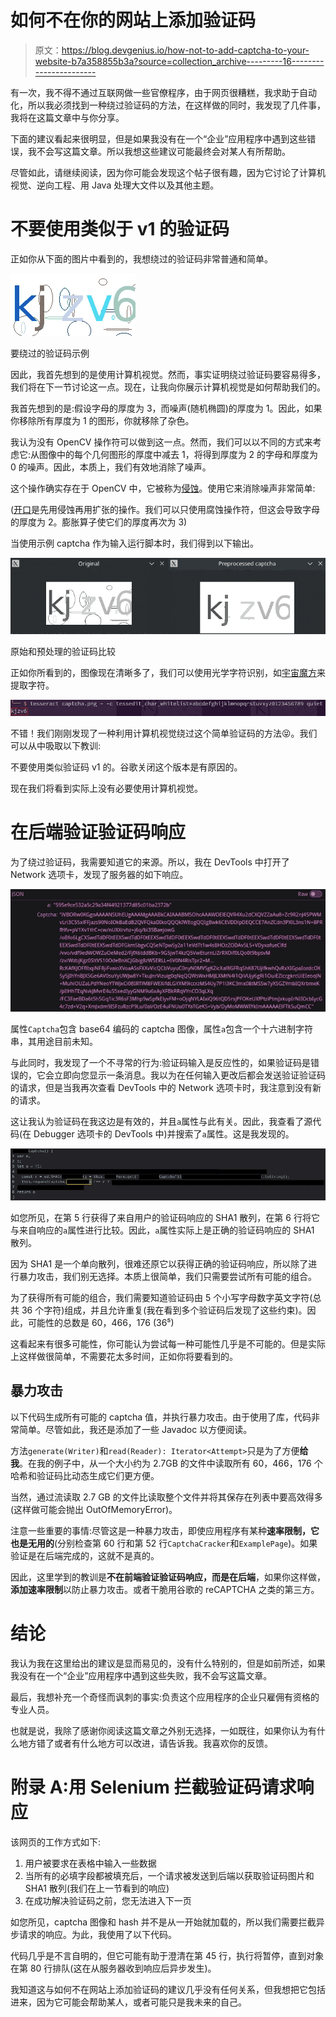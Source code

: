 # 如何不在你的网站上添加验证码

> 原文：<https://blog.devgenius.io/how-not-to-add-captcha-to-your-website-b7a358855b3a?source=collection_archive---------16----------------------->

有一次，我不得不通过互联网做一些官僚程序，由于网页很糟糕，我求助于自动化，所以我必须找到一种绕过验证码的方法，在这样做的同时，我发现了几件事，我将在这篇文章中与你分享。

下面的建议看起来很明显，但是如果我没有在一个“企业”应用程序中遇到这些错误，我不会写这篇文章。所以我想这些建议可能最终会对某人有所帮助。

尽管如此，请继续阅读，因为你可能会发现这个帖子很有趣，因为它讨论了计算机视觉、逆向工程、用 Java 处理大文件以及其他主题。

# 不要使用类似于 v1 的验证码

正如你从下面的图片中看到的，我想绕过的验证码非常普通和简单。

![](img/fe04cee2c376d83365dd665090a2ff57.png)

要绕过的验证码示例

因此，我首先想到的是使用计算机视觉。然而，事实证明绕过验证码要容易得多，我们将在下一节讨论这一点。现在，让我向你展示计算机视觉是如何帮助我们的。

我首先想到的是:假设字母的厚度为 3，而噪声(随机椭圆)的厚度为 1。因此，如果你移除所有厚度为 1 的图形，你就移除了杂色。

我认为没有 OpenCV 操作符可以做到这一点。然而，我们可以以不同的方式来考虑它:从图像中的每个几何图形的厚度中减去 1，将得到厚度为 2 的字母和厚度为 0 的噪声。因此，本质上，我们有效地消除了噪声。

这个操作确实存在于 OpenCV 中，它被称为[侵蚀](https://docs.opencv.org/3.0-beta/doc/py_tutorials/py_imgproc/py_morphological_ops/py_morphological_ops.html#erosion)。使用它来消除噪声非常简单:

([开口](https://docs.opencv.org/3.0-beta/doc/py_tutorials/py_imgproc/py_morphological_ops/py_morphological_ops.html#opening)是先用侵蚀再用扩张的操作。我们可以只使用腐蚀操作符，但这会导致字母的厚度为 2。膨胀算子使它们的厚度再次为 3)

当使用示例 captcha 作为输入运行脚本时，我们得到以下输出。

![](img/c9b5472bb26a7ffa71986df527d6cb2c.png)

原始和预处理的验证码比较

正如你所看到的，图像现在清晰多了，我们可以使用光学字符识别，如[宇宙魔方](https://github.com/tesseract-ocr/tesseract)来提取字符。

![](img/5db40e799080ca329e85250a563ca894.png)

不错！我们刚刚发现了一种利用计算机视觉绕过这个简单验证码的方法😝。我们可以从中吸取以下教训:

不要使用类似验证码 v1 的。谷歌关闭这个版本是有原因的。

现在我们将看到实际上没有必要使用计算机视觉。

# 在后端验证验证码响应

为了绕过验证码，我需要知道它的来源。所以，我在 DevTools 中打开了 Network 选项卡，发现了服务器的如下响应。

![](img/853d1695787eef2b4e5fae192f5f8c3e.png)

属性`Captcha`包含 base64 编码的 captcha 图像，属性`a`包含一个十六进制字符串，其用途目前未知。

与此同时，我发现了一个不寻常的行为:验证码输入是反应性的，如果验证码是错误的，它会立即向您显示一条消息。我以为在任何输入更改后都会发送验证验证码的请求，但是当我再次查看 DevTools 中的 Network 选项卡时，我注意到没有新的请求。

这让我认为验证码在我这边是有效的，并且`a`属性与此有关。因此，我查看了源代码(在 Debugger 选项卡的 DevTools 中)并搜索了`a`属性。这是我发现的。

![](img/5e8d8a30aba6d17849db8b5ed1cbd073.png)

如您所见，在第 5 行获得了来自用户的验证码响应的 SHA1 散列，在第 6 行将它与来自响应的`a`属性进行比较。因此，`a`属性实际上是正确的验证码响应的 SHA1 散列。

因为 SHA1 是一个单向散列，很难还原它以获得正确的验证码响应，所以除了进行暴力攻击，我们别无选择。本质上很简单，我们只需要尝试所有可能的组合。

为了获得所有可能的组合，我们需要知道验证码由 5 个小写字母数字英文字符(总共 36 个字符)组成，并且允许重复(我在看到多个验证码后发现了这些约束)。因此，可能性的总数是 60，466，176 (36⁵)

这看起来有很多可能性，你可能认为尝试每一种可能性几乎是不可能的。但是实际上这样做很简单，不需要花太多时间，正如你将要看到的。

## 暴力攻击

以下代码生成所有可能的 captcha 值，并执行暴力攻击。由于使用了库，代码非常简单。尽管如此，我还是添加了一些 Javadoc 以方便阅读。

方法`generate(Writer)`和`read(Reader): Iterator<Attempt>`只是为了方便**给我**。在我的例子中，从一个大小约为 2.7GB 的文件中读取所有 60，466，176 个哈希和验证码比动态生成它们更方便。

当然，通过流读取 2.7 GB 的文件比读取整个文件并将其保存在列表中要高效得多(这样做可能会抛出 OutOfMemoryError)。

注意一些重要的事情:尽管这是一种暴力攻击，即使应用程序有某种**速率限制，它也是无用的**(分别检查第 60 行和第 52 行`CaptchaCracker`和`ExamplePage`)。如果验证是在后端完成的，这就不是真的。

因此，这里学到的教训是**不在前端验证验证码响应，而是在后端**，如果你这样做，**添加速率限制**以防止暴力攻击。或者干脆用谷歌的 reCAPTCHA 之类的第三方。

# 结论

我认为我在这里给出的建议是显而易见的，没有什么特别的，但是如前所述，如果我没有在一个“企业”应用程序中遇到这些失败，我不会写这篇文章。

最后，我想补充一个奇怪而讽刺的事实:负责这个应用程序的企业只雇佣有资格的专业人员。

也就是说，我除了感谢你阅读这篇文章之外别无选择，一如既往，如果你认为有什么地方错了或者有什么地方可以改进，请告诉我。我喜欢你的反馈。

# 附录 A:用 Selenium 拦截验证码请求响应

该网页的工作方式如下:

1.  用户被要求在表格中输入一些数据
2.  当所有的必填字段都被填充后，一个请求被发送到后端以获取验证码图片和 SHA1 散列(我们在上一节看到的响应)
3.  在成功解决验证码之前，您无法进入下一页

如您所见，captcha 图像和 hash 并不是从一开始就加载的，所以我们需要拦截异步请求的响应。为此，我使用了以下代码。

代码几乎是不言自明的，但它可能有助于澄清在第 45 行，执行将暂停，直到对象在第 80 行排队(这在从服务器收到响应后异步发生)。

我知道这与如何不在网站上添加验证码的建议几乎没有任何关系，但我想把它包括进来，因为它可能会帮助某人，或者可能只是我未来的自己。